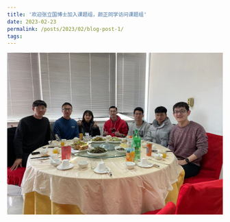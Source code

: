 ```yaml
---
title: '欢迎张立国博士加入课题组，颜正同学访问课题组'
date: 2023-02-23
permalink: /posts/2023/02/blog-post-1/
tags:
---
```


![欢迎张立国博士加入课题组，颜正同学访问课题组.jpg](/images/activity/欢迎张立国博士加入课题组，颜正同学访问课题组.jpg)
